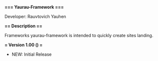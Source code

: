 **=== Yaurau-Framework ===**

Developer: Rauvtovich Yauhen

**== Description ==**

Frameworks yaurau-framework is intended to quickly create sites landing.

**= Version 1.00 () =**
* NEW: Initial Release
